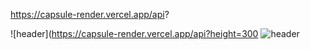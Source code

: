 https://capsule-render.vercel.app/api?

![header](https://capsule-render.vercel.app/api?height=300
![header](https://capsule-render.vercel.app/api?text=Hello%World!)
